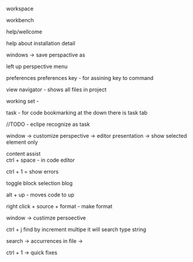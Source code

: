

workspace 

workbench

help/wellcome

help about installation detail


windows -> save perspactive as

left up perspective menu



preferences 
preferences key - for assining key to command

view navigator -  shows all files in project 

working set - 

task - for code bookmarking 
at the down there is task tab


//TODO -  eclipe recognize as task


window -> customize perspective -> editor presentation ->  show selected element only

content assist   
ctrl + space - in code editor


ctrl + 1 = show errors 

toggle block selection blog


alt + up - moves code to up

right click + source + format -  make format 


window -> custimze persoective

ctrl + j find by increment multipe it will search type string

search -> accurrences in file -> 

ctrl + 1  -> quick fixes